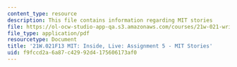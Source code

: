 ```yaml
---
content_type: resource
description: This file contains information regarding MIT stories
file: https://ol-ocw-studio-app-qa.s3.amazonaws.com/courses/21w-021-writing-and-experience-mit-inside-live-fall-2013/f9fccd2a6a87c42992d4175606173af0_MIT21W_021F13_MITStories.pdf
file_type: application/pdf
resourcetype: Document
title: '21W.021F13 MIT: Inside, Live: Assignment 5 - MIT Stories'
uid: f9fccd2a-6a87-c429-92d4-175606173af0
---
```


